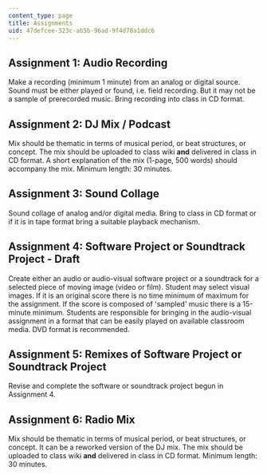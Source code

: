 ```yaml
---
content_type: page
title: Assignments
uid: 47defcee-323c-ab5b-96ad-9f4d78a1ddc6
---
```


Assignment 1: Audio Recording
-----------------------------

Make a recording (minimum 1 minute) from an analog or digital source. Sound must be either played or found, i.e. field recording. But it may not be a sample of prerecorded music. Bring recording into class in CD format.

Assignment 2: DJ Mix / Podcast
------------------------------

Mix should be thematic in terms of musical period, or beat structures, or concept. The mix should be uploaded to class wiki **and** delivered in class in CD format. A short explanation of the mix (1-page, 500 words) should accompany the mix. Minimum length: 30 minutes.

Assignment 3: Sound Collage
---------------------------

Sound collage of analog and/or digital media. Bring to class in CD format or if it is in tape format bring a suitable playback mechanism.

Assignment 4: Software Project or Soundtrack Project - Draft
------------------------------------------------------------

Create either an audio or audio-visual software project or a soundtrack for a selected piece of moving image (video or film). Student may select visual images. If it is an original score there is no time minimum of maximum for the assignment. If the score is composed of 'sampled' music there is a 15-minute minimum. Students are responsible for bringing in the audio-visual assignment in a format that can be easily played on available classroom media. DVD format is recommended.

Assignment 5: Remixes of Software Project or Soundtrack Project
---------------------------------------------------------------

Revise and complete the software or soundtrack project begun in Assignment 4.

Assignment 6: Radio Mix
-----------------------

Mix should be thematic in terms of musical period, or beat structures, or concept. It can be a reworked version of the DJ mix. The mix should be uploaded to class wiki **and** delivered in class in CD format. Minimum length: 30 minutes.